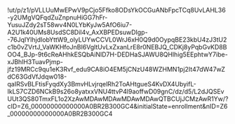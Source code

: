 !ut/p/z1/pVLLUuMwEPwV9pCjo5Ffko8ODsYkOCGuANbFpcTCq8UvLAHL36-y2UMgVQFqdZuZnpnuHiGG7hFr-YusuJZdy2sT58wv4N0LYbKyJw5AfO6iu7-A2U1k40UMs8UsdSC8DiI4v_AxXBPEDsuwDIgp--76JqIYlhjdIobYttW9_olyLUYwCCVL0WrJ6xH0Q9d0OypqBE23kbU4zJ3tU2c1b0vZVrtJ_VaWKHfoJnBI6VgltUvLxZxanLrE8r0NEBJQ_CDKj8yPqbGvKD8BOO4_BJp-9t6cReAHhkESQbAiNlD7H-DEDHaSJAWU8QHlhig5EEphtwY7ibe-xJBhlH3TuavPjmp-jfz19MRCc9qu1eK3Rvf_edu9CA8iO4EM5jCNzU48WZHMN1pj2It47dW47wZdC63GdVfJdqw018-qaIRSvBLFtisFyqdXy3BmvHLvjrqelRh2ToAHtgueS4KvDX4UbyifL-IkLS7CZD6NCkB9s26o8yatxxVNU4ttvP4l9aoffwD09gnC/dz/d5/L2dJQSEvUUt3QS80TmxFL1o2XzAwMDAwMDAwMDAwMDAwQTBCUjJCMzAwR1Yw/?cID=Z6_00000000000000A0BR2B300GC4&initialState=enrollment&nID=Z6_00000000000000A0BR2B300GC4